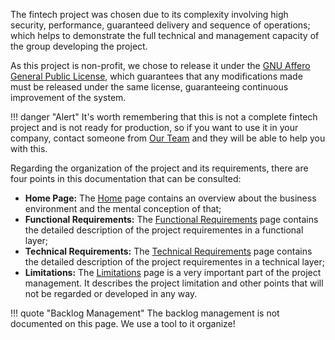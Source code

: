 
The fintech project was chosen due to its complexity involving high security, performance, guaranteed delivery and sequence of operations; which helps to demonstrate the full technical and management capacity of the group developing the project.

As this project is non-profit, we chose to release it under the [GNU Affero General Public License](../license.md), which guarantees that any modifications made must be released under the same license, guaranteeing continuous improvement of the system.

!!! danger "Alert"
    It's worth remembering that this is not a complete fintech project and is not ready for production, so if you want to use it in your company, contact someone from [Our Team](../dev/team.md) and they will be able to help you with this.

Regarding the organization of the project and its requirements, there are four points in this documentation that can be consulted:

* __Home Page:__ The [Home](../index.md) page contains an overview about the business environment and the mental conception of that;
* __Functional Requirements:__ The [Functional Requirements](./functional.md) page contains the detailed description of the project requirementes in a functional layer; 
* __Technical Requirements:__ The [Technical Requirements](./technic.md) page contains the detailed description of the project requirementes in a technical layer;
* __Limitations:__ The [Limitations](./limitations.md) page is a very important part of the project management. It describes the project limitation and other points that will not be regarded or developed in any way.  

!!! quote "Backlog Management"
    The backlog management is not documented on this page. We use a tool to it organize!